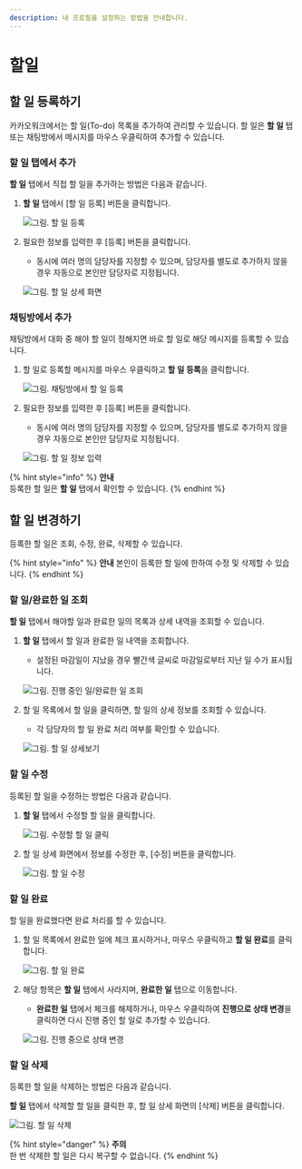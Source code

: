 ```yaml
---
description: 내 프로필을 설정하는 방법을 안내합니다.
---
```


# 할일

## 할 일 등록하기

카카오워크에서는 할 일(To-do) 목록을 추가하여 관리할 수 있습니다. 할 일은 **할 일** 탭 또는 채팅방에서 메시지를 마우스 우클릭하여 추가할 수 있습니다.

### 할 일 탭에서 추가

**할 일** 탭에서 직접 할 일을 추가하는 방법은 다음과 같습니다.

1.  **할 일** 탭에서 [할 일 등록] 버튼을 클릭합니다.

    ![그림. 할 일 등록](https://t1.kakaocdn.net/service\_kep\_docpublish/Figma/kakao%20work%20%EC%82%AC%EC%9A%A9%EC%9E%90/%ED%95%A0%20%EC%9D%BC%20%EB%93%B1%EB%A1%9D.png)
2.  필요한 정보를 입력한 후 [등록] 버튼을 클릭합니다.

    * 동시에 여러 명의 담당자를 지정할 수 있으며, 담당자를 별도로 추가하지 않을 경우 자동으로 본인만 담당자로 지정됩니다.

    ![그림. 할 일 상세 화면](https://t1.kakaocdn.net/service\_kep\_docpublish/Figma/kakao%20work%20%EC%82%AC%EC%9A%A9%EC%9E%90/%ED%95%A0%20%EC%9D%BC%20%EC%83%81%EC%84%B8%20%ED%99%94%EB%A9%B4.png)

### 채팅방에서 추가

채팅방에서 대화 중 해야 할 일이 정해지면 바로 할 일로 해당 메시지를 등록할 수 있습니다.

1.  할 일로 등록할 메시지를 마우스 우클릭하고 **할 일 등록**을 클릭합니다.

    ![그림. 채팅방에서 할 일 등록](https://t1.kakaocdn.net/service\_kep\_docpublish/Figma/kakao%20work%20%EC%82%AC%EC%9A%A9%EC%9E%90/%EC%B1%84%ED%8C%85%EB%B0%A9%EC%97%90%EC%84%9C%20%ED%95%A0%20%EC%9D%BC%20%EB%93%B1%EB%A1%9D.png)
2.  필요한 정보를 입력한 후 [등록] 버튼을 클릭합니다.

    * 동시에 여러 명의 담당자를 지정할 수 있으며, 담당자를 별도로 추가하지 않을 경우 자동으로 본인만 담당자로 지정됩니다.

    ![그림. 할 일 정보 입력](https://t1.kakaocdn.net/service\_kep\_docpublish/Figma/kakao%20work%20%EC%82%AC%EC%9A%A9%EC%9E%90/%ED%95%A0%20%EC%9D%BC%20%EC%A0%95%EB%B3%B4%20%EC%9E%85%EB%A0%A5.png)

{% hint style="info" %}
**안내**\
등록한 할 일은 **할 일** 탭에서 확인할 수 있습니다.
{% endhint %}

## 할 일 변경하기

등록한 할 일은 조회, 수정, 완료, 삭제할 수 있습니다.

{% hint style="info" %}
**안내** 본인이 등록한 할 일에 한하여 수정 및 삭제할 수 있습니다.
{% endhint %}

### 할 일/완료한 일 조회

**할 일** 탭에서 해야할 일과 완료한 일의 목록과 상세 내역을 조회할 수 있습니다.

1.  **할 일** 탭에서 할 일과 완료한 일 내역을 조회합니다.

    * 설정된 마감일이 지났을 경우 빨간색 글씨로 마감일로부터 지난 일 수가 표시됩니다.

    ![그림. 진행 중인 일/완료한 일 조회](https://t1.kakaocdn.net/service\_kep\_docpublish/Figma/kakao%20work%20%EC%82%AC%EC%9A%A9%EC%9E%90/%EC%99%84%EB%A3%8C%20%ED%95%A0%20%EC%9D%BC%20%EC%A1%B0%ED%9A%8C.png)
2.  할 일 목록에서 할 일을 클릭하면, 할 일의 상세 정보를 조회할 수 있습니다.

    * 각 담당자의 할 일 완료 처리 여부를 확인할 수 있습니다.

    ![그림. 할 일 상세보기](https://t1.kakaocdn.net/service\_kep\_docpublish/Figma/kakao%20work%20%EC%82%AC%EC%9A%A9%EC%9E%90/%ED%95%A0%20%EC%9D%BC%20%EC%83%81%EC%84%B8%EB%B3%B4%EA%B8%B0.png)

### 할 일 수정

등록된 할 일을 수정하는 방법은 다음과 같습니다.

1.  **할 일** 탭에서 수정할 할 일을 클릭합니다.

    ![그림. 수정할 할 일 클릭](https://t1.kakaocdn.net/service\_kep\_docpublish/Figma/kakao%20work%20%EC%82%AC%EC%9A%A9%EC%9E%90/%EC%88%98%EC%A0%95%ED%95%A0%20%ED%95%A0%20%EC%9D%BC%20%ED%81%B4%EB%A6%AD.png)
2.  할 일 상세 화면에서 정보를 수정한 후, [수정] 버튼을 클릭합니다.

    ![그림. 할 일 수정](https://t1.kakaocdn.net/service\_kep\_docpublish/Figma/kakao%20work%20%EC%82%AC%EC%9A%A9%EC%9E%90/%ED%95%A0%20%EC%9D%BC%20%EC%88%98%EC%A0%95.png)

### 할 일 완료

할 일을 완료했다면 완료 처리를 할 수 있습니다.

1.  할 일 목록에서 완료한 일에 체크 표시하거나, 마우스 우클릭하고 **할 일 완료**를 클릭합니다.

    ![그림. 할 일 완료](https://t1.kakaocdn.net/service\_kep\_docpublish/Figma/kakao%20work%20%EC%82%AC%EC%9A%A9%EC%9E%90/%ED%95%A0%EC%9D%BC%20%EC%99%84%EB%A3%8C.png)
2.  해당 항목은 **할 일** 탭에서 사라지며, **완료한 일** 탭으로 이동합니다.

    * **완료한 일** 탭에서 체크를 해제하거나, 마우스 우클릭하여 **진행으로 상태 변경**을 클릭하면 다시 진행 중인 할 일로 추가할 수 있습니다.

    ![그림. 진행 중으로 상태 변경](https://t1.kakaocdn.net/service\_kep\_docpublish/Figma/kakao%20work%20%EC%82%AC%EC%9A%A9%EC%9E%90/%EC%A7%84%ED%96%89%20%EC%A4%91%EC%9C%BC%EB%A1%9C%20%EC%83%81%ED%83%9C%20%EB%B3%80%EA%B2%BD.png)

### 할 일 삭제

등록한 할 일을 삭제하는 방법은 다음과 같습니다.

**할 일** 탭에서 삭제할 할 일을 클릭한 후, 할 일 상세 화면의 [삭제] 버튼을 클릭합니다.

![그림. 할 일 삭제](https://t1.kakaocdn.net/service\_kep\_docpublish/Figma/kakao%20work%20%EC%82%AC%EC%9A%A9%EC%9E%90/%ED%95%A0%20%EC%9D%BC%20%EC%82%AD%EC%A0%9C.png)

{% hint style="danger" %}
**주의**\
한 번 삭제한 할 일은 다시 복구할 수 없습니다.
{% endhint %}
